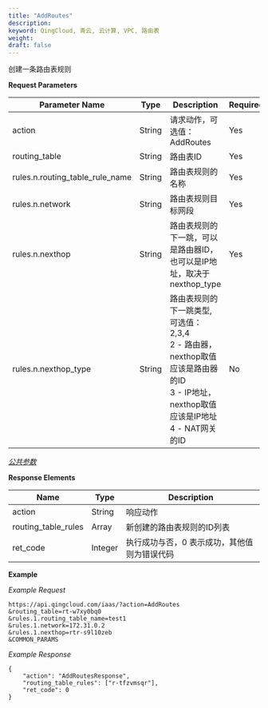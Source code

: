 ```yaml
---
title: "AddRoutes"
description: 
keyword: QingCloud, 青云, 云计算, VPC, 路由表
weight: 
draft: false
---
```




创建一条路由表规则

**Request Parameters**

| Parameter Name | Type | Description | Required |
| --- | --- | --- | --- |
| action | String | 请求动作，可选值：AddRoutes | Yes |
| routing_table | String | 路由表ID | Yes |
| rules.n.routing_table_rule_name | String | 路由表规则的名称 |Yes |
| rules.n.network | String | 路由表规则目标网段 | Yes |
| rules.n.nexthop | String | 路由表规则的下一跳，可以是路由器ID，也可以是IP地址，取决于nexthop_type | Yes |
| rules.n.nexthop_type | String | 路由表规则的下一跳类型, 可选值：2,3,4 <br> 2 - 路由器，nexthop取值应该是路由器的ID <br> 3 - IP地址，nexthop取值应该是IP地址 <br> 4 - NAT网关的ID | No |

[_公共参数_](../../../parameters/)

**Response Elements**

| Name | Type | Description |
| --- | --- | --- |
| action | String | 响应动作 |
| routing_table_rules | Array | 新创建的路由表规则的ID列表 |
| ret_code | Integer | 执行成功与否，0 表示成功，其他值则为错误代码 |

**Example**

_Example Request_

```
https://api.qingcloud.com/iaas/?action=AddRoutes
&routing_table=rt-w7xy0bq0
&rules.1.routing_table_name=test1
&rules.1.network=172.31.0.2
&rules.1.nexthop=rtr-s9l10zeb
&COMMON_PARAMS
```

_Example Response_

```
{
	"action": "AddRoutesResponse",
	"routing_table_rules": ["r-tfzvmsqr"],
	"ret_code": 0
}
```
